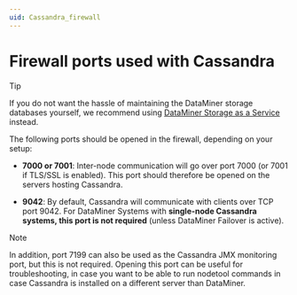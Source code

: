```yaml
---
uid: Cassandra_firewall
---
```


# Firewall ports used with Cassandra

> [!TIP]
> If you do not want the hassle of maintaining the DataMiner storage databases yourself, we recommend using [DataMiner Storage as a Service](xref:STaaS) instead.

The following ports should be opened in the firewall, depending on your setup:

- **7000 or 7001**: Inter-node communication will go over port 7000 (or 7001 if TLS/SSL is enabled). This port should therefore be opened on the servers hosting Cassandra.

- **9042**: By default, Cassandra will communicate with clients over TCP port 9042. For DataMiner Systems with **single-node Cassandra systems, this port is not required** (unless DataMiner Failover is active).

> [!NOTE]
> In addition, port 7199 can also be used as the Cassandra JMX monitoring port, but this is not required. Opening this port can be useful for troubleshooting, in case you want to be able to run nodetool commands in case Cassandra is installed on a different server than DataMiner.
